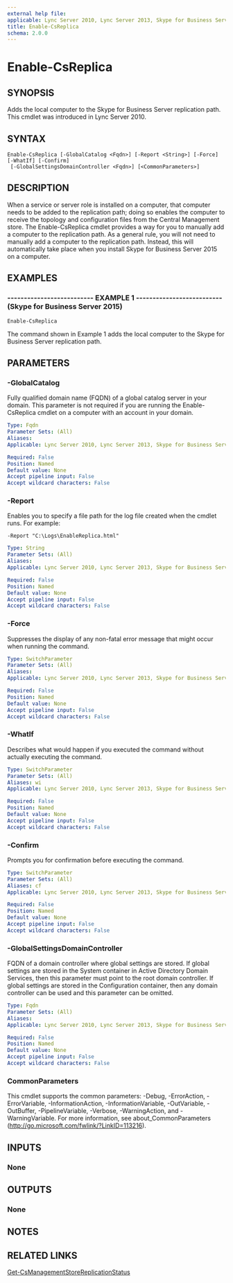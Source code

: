 ```yaml
---
external help file: 
applicable: Lync Server 2010, Lync Server 2013, Skype for Business Server 2015, Skype for Business Server 2019
title: Enable-CsReplica
schema: 2.0.0
---
```


# Enable-CsReplica

## SYNOPSIS
Adds the local computer to the Skype for Business Server replication path.
This cmdlet was introduced in Lync Server 2010.


## SYNTAX

```
Enable-CsReplica [-GlobalCatalog <Fqdn>] [-Report <String>] [-Force] [-WhatIf] [-Confirm]
 [-GlobalSettingsDomainController <Fqdn>] [<CommonParameters>]
```

## DESCRIPTION
When a service or server role is installed on a computer, that computer needs to be added to the replication path; doing so enables the computer to receive the topology and configuration files from the Central Management store.
The Enable-CsReplica cmdlet provides a way for you to manually add a computer to the replication path.
As a general rule, you will not need to manually add a computer to the replication path.
Instead, this will automatically take place when you install Skype for Business Server 2015 on a computer.


## EXAMPLES

### -------------------------- EXAMPLE 1 -------------------------- (Skype for Business Server 2015)
```
Enable-CsReplica
```

The command shown in Example 1 adds the local computer to the Skype for Business Server replication path.


## PARAMETERS

### -GlobalCatalog
Fully qualified domain name (FQDN) of a global catalog server in your domain.
This parameter is not required if you are running the Enable-CsReplica cmdlet on a computer with an account in your domain.

```yaml
Type: Fqdn
Parameter Sets: (All)
Aliases: 
Applicable: Lync Server 2010, Lync Server 2013, Skype for Business Server 2015, Skype for Business Server 2019

Required: False
Position: Named
Default value: None
Accept pipeline input: False
Accept wildcard characters: False
```

### -Report
Enables you to specify a file path for the log file created when the cmdlet runs.
For example:

`-Report "C:\Logs\EnableReplica.html"`

```yaml
Type: String
Parameter Sets: (All)
Aliases: 
Applicable: Lync Server 2010, Lync Server 2013, Skype for Business Server 2015, Skype for Business Server 2019

Required: False
Position: Named
Default value: None
Accept pipeline input: False
Accept wildcard characters: False
```

### -Force
Suppresses the display of any non-fatal error message that might occur when running the command.

```yaml
Type: SwitchParameter
Parameter Sets: (All)
Aliases: 
Applicable: Lync Server 2010, Lync Server 2013, Skype for Business Server 2015, Skype for Business Server 2019

Required: False
Position: Named
Default value: None
Accept pipeline input: False
Accept wildcard characters: False
```

### -WhatIf
Describes what would happen if you executed the command without actually executing the command.

```yaml
Type: SwitchParameter
Parameter Sets: (All)
Aliases: wi
Applicable: Lync Server 2010, Lync Server 2013, Skype for Business Server 2015, Skype for Business Server 2019

Required: False
Position: Named
Default value: None
Accept pipeline input: False
Accept wildcard characters: False
```

### -Confirm
Prompts you for confirmation before executing the command.

```yaml
Type: SwitchParameter
Parameter Sets: (All)
Aliases: cf
Applicable: Lync Server 2010, Lync Server 2013, Skype for Business Server 2015, Skype for Business Server 2019

Required: False
Position: Named
Default value: None
Accept pipeline input: False
Accept wildcard characters: False
```

### -GlobalSettingsDomainController
FQDN of a domain controller where global settings are stored.
If global settings are stored in the System container in Active Directory Domain Services, then this parameter must point to the root domain controller.
If global settings are stored in the Configuration container, then any domain controller can be used and this parameter can be omitted.

```yaml
Type: Fqdn
Parameter Sets: (All)
Aliases: 
Applicable: Lync Server 2010, Lync Server 2013, Skype for Business Server 2015, Skype for Business Server 2019

Required: False
Position: Named
Default value: None
Accept pipeline input: False
Accept wildcard characters: False
```

### CommonParameters
This cmdlet supports the common parameters: -Debug, -ErrorAction, -ErrorVariable, -InformationAction, -InformationVariable, -OutVariable, -OutBuffer, -PipelineVariable, -Verbose, -WarningAction, and -WarningVariable. For more information, see about_CommonParameters (http://go.microsoft.com/fwlink/?LinkID=113216).

## INPUTS

### None

## OUTPUTS

### None


## NOTES


## RELATED LINKS

[Get-CsManagementStoreReplicationStatus](Get-CsManagementStoreReplicationStatus.md)

